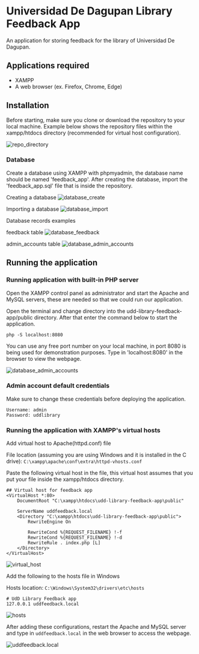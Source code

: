 # Universidad De Dagupan Library Feedback App

An application for storing feedback for the library of Universidad De Dagupan.

## Applications required
- XAMPP
- A web browser (ex. Firefox, Chrome, Edge)

## Installation

Before starting, make sure you clone or download the repository to your local machine. Example below shows the repository files within the xampp/htdocs directory (recommended for virtual host configuration). 

![repo_directory](readme_images/repo_directory.png)

### Database

Create a database using XAMPP with phpmyadmin, the database name should be named 'feedback_app'. After creating the database, import the 'feedback_app.sql' file that is inside the repository.

Creating a database
![database_create](readme_images/database_create.png)

Importing a database
![database_import](readme_images/database_import.png)

Database records examples

feedback table
![database_feedback](readme_images/feedback.png)

admin_accounts table
![database_admin_accounts](readme_images/admin_accounts.png)

## Running the application

### Running application with built-in PHP server

Open the XAMPP control panel as administrator and start the Apache and MySQL servers, these are needed so that we could run our application.

Open the terminal and change directory into the udd-library-feedback-app/public directory. After that enter the command below to start the application.

`php -S localhost:8080`

You can use any free port number on your local machine, in port 8080 is being used for demonstration purposes. Type in 'localhost:8080' in the browser to view the webpage.

![database_admin_accounts](readme_images/index.png)

### Admin account default credentials

Make sure to change these credentials before deploying the application.

```
Username: admin
Password: uddlibrary
```

### Running the application with XAMPP's virtual hosts

Add virtual host to Apache(httpd.conf) file

File location (assuming you are using Windows and it is installed in the C 
drive): 
`C:\xampp\apache\conf\extra\httpd-vhosts.conf`

Paste the following virtual host in the file, this virtual host assumes that you put your file inside the xampp/htdocs directory.

```
## Virtual host for feedback app
<VirtualHost *:80>
    DocumentRoot "C:\xampp\htdocs\udd-library-feedback-app\public"

    ServerName uddfeedback.local
    <Directory "C:\xampp\htdocs\udd-library-feedback-app\public">
        RewriteEngine On

        RewriteCond %{REQUEST_FILENAME} !-f
        RewriteCond %{REQUEST_FILENAME} !-d
        RewriteRule . index.php [L]
    </Directory>
</VirtualHost>
```

![virtual_host](readme_images/virtual_host.png)

Add the following to the hosts file in Windows

Hosts location: 
`C:\Windows\System32\drivers\etc\hosts`

```
# UdD Library Feedback app
127.0.0.1 uddfeedback.local
```

![hosts](readme_images/hosts.png)

After adding these configurations, restart the Apache and MySQL server and type in `uddfeedback.local` in the web browser to access the webpage.

![uddfeedback.local](readme_images/uddfeedback.local.png)